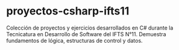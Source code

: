 # proyectos-csharp-ifts11
Colección de proyectos y ejercicios desarrollados en C# durante la Tecnicatura en Desarrollo de Software del IFTS N°11. Demuestra fundamentos de lógica, estructuras de control y datos.
